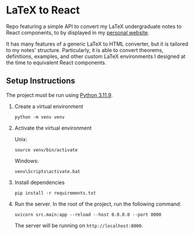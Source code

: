 # LaTeX to React

Repo featuring a simple API to convert my LaTeX undergraduate notes to React components, to by displayed in my [personal website](https://fedemelo.github.io/apuntes/).

It has many features of a generic LaTeX to HTML converter, but it is tailored to my notes' structure. Particularly, it is able to convert theorems, definitions, examples, and other custom LaTeX environments I designed at the time to equivalent React components.

## Setup Instructions

The project must be run using [Python 3.11.9](https://www.python.org/downloads/release/python-3119/).

1. Create a virtual environment

   ```shell
   python -m venv venv
   ```

2. Activate the virtual environment

   Unix:

   ```shell
   source venv/bin/activate
   ```

   Windows:

   ```batch
   venv\Scripts\activate.bat
   ```

3. Install dependencies

   ```shell
   pip install -r requirements.txt
   ```

4. Run the server. In the root of the project, run the following command:

   ```shell
   uvicorn src.main:app --reload --host 0.0.0.0 --port 8000
   ```

   The server will be running on `http://localhost:8000`.
